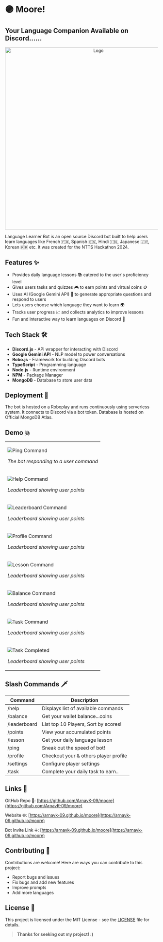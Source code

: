 # 🟣 Moore!

## Your Language Companion Available on Discord......

<p align="center">
    <img width="600" src="https://raw.githubusercontent.com/ArnavK-09/moore/main/Logo.png" alt="Logo">
</p>

Language Learner Bot is an open source Discord bot built to help users learn languages like French 🇫🇷, Spanish 🇪🇸, Hindi 🇮🇳, Japanese 🇯🇵, Korean 🇰🇷 etc. It was created for the NTTS Hackathon 2024.

## Features ✨

- Provides daily language lessons 📚 catered to the user's proficiency level
- Gives users tasks and quizzes 🎮 to earn points and virtual coins 🪙
- Uses AI (Google Gemini API) 🧠 to generate appropriate questions and respond to users  
- Lets users choose which language they want to learn 🌍
- Tracks user progress 📈 and collects analytics to improve lessons
- Fun and interactive way to learn languages on Discord 🎉

## Tech Stack 🛠️

- **Discord.js** - API wrapper for interacting with Discord  
- **Google Gemini API** - NLP model to power conversations
- **Robo.js** - Framework for building Discord bots 
- **TypeScript** - Programming language
- **Node.js** - Runtime environment
- **NPM** - Package Manager
- **MongoDB** - Database to store user data

## Deployment 🚀

The bot is hosted on a Roboplay and runs continuously using serverless system. It connects to Discord via a bot token. Database is hosted on Official MongoDB Atlas.

## Demo 💥

<table>
<tr>
<td>
  
  ![Ping Command](demo/ping.jpg)
  
  *The bot responding to a user command*
  
</td>
</tr>
<tr>
<td>

  ![Help Command](demo/help.jpg) 
  
  *Leaderboard showing user points*
  
</td>
</tr>
<tr>
<td>

  ![Leaderboard Command](demo/leaderboard.jpg) 
  
  *Leaderboard showing user points*
  
</td>
</tr>
<tr>
<td>

  ![Profile Command](demo/profile.jpg) 
  
  *Leaderboard showing user points*
  
</td>
</tr>
<tr>
<td>

  ![Lesson Command](demo/lesson.jpg) 
  
  *Leaderboard showing user points*
  
</td>
</tr>
<tr>
<td>

  ![Balance Command](demo/balance.jpg) 
  
  *Leaderboard showing user points*
  
</td>
</tr>
<tr>
<td>

  ![Task Command](demo/task.jpg) 
  
  *Leaderboard showing user points*
  
</td>
</tr>
<tr>
<td>

  ![Task Completed](demo/task_completed.jpg) 
  
  *Leaderboard showing user points*
  
</td>
</tr>
</tr>
</table>

## Slash Commands 🗡️

| Command | Description |
|-|-|  
| /help | Displays list of available commands |
| /balance | Get your wallet balance...coins |
| /leaderboard | List top 10 Players, Sort by scores! |
| /points | View your accumulated points |
| /lesson | Get your daily language lesson |
| /ping | Sneak out the speed of bot! |
| /profile | Checkout your & others player profile |
| /settings | Configure player settings |
| /task | Complete your daily task to earn.. |

## Links 🔗

GitHub Repo 📁: [https://github.com/ArnavK-09/moore](https://github.com/ArnavK-09/moore)

Website 🌐: [https://arnavk-09.github.io/moore](https://arnavk-09.github.io/moore)  

Bot Invite Link ➕: [https://arnavk-09.github.io/moore](https://arnavk-09.github.io/moore)

## Contributing 🤝

Contributions are welcome! Here are ways you can contribute to this project: 

- Report bugs and issues
- Fix bugs and add new features
- Improve prompts
- Add more languages


## License 📝

This project is licensed under the MIT License - see the [LICENSE](./LICENSE.md) file for details.

> **Thanks for seeking out my project! :)**
